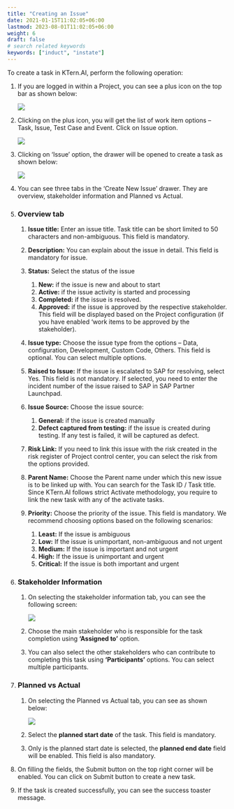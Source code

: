 ```yaml
---
title: "Creating an Issue"
date: 2021-01-15T11:02:05+06:00
lastmod: 2023-08-01T11:02:05+06:00
weight: 6
draft: false
# search related keywords
keywords: ["induct", "instate"]
---
```



To create a task in KTern.AI, perform the following operation:

1. If you are logged in within a Project, you can see a plus icon on the top bar as shown below:

   ![](https://storage.googleapis.com/ktern-docs-files/create-issue-1.png)

2. Clicking on the plus icon, you will get the list of work item options – Task, Issue, Test Case and Event. Click on Issue option.

   ![](https://storage.googleapis.com/ktern-docs-files/create-issue-2.png)

3. Clicking on ‘Issue’ option, the drawer will be opened to create a task as shown below:

   ![](https://storage.googleapis.com/ktern-docs-files/create-issue-3.png)

4. You can see three tabs in the ‘Create New Issue’ drawer. They are overview, stakeholder information and Planned vs Actual.

5. ### Overview tab

   1. **Issue title:** Enter an issue title. Task title can be short limited to 50 characters and non-ambiguous. This field is mandatory.

   2. **Description:** You can explain about the issue in detail. This field is mandatory for issue.

   3. **Status:** Select the status of the issue
      1. **New:** if the issue is new and about to start
      2. **Active:** if the issue activity is started and processing
      3. **Completed:** if the issue is resolved.
      4. **Approved:** if the issue is approved by the respective stakeholder. This field will be displayed based on the Project configuration (if you have enabled ‘work items to be approved by the stakeholder).
   4. **Issue type:** Choose the issue type from the options – Data, configuration, Development, Custom Code, Others. This field is optional. You can select multiple options.

   5. **Raised to Issue:** If the issue is escalated to SAP for resolving, select Yes. This field is not mandatory. If selected, you need to enter the incident number of the issue raised to SAP in SAP Partner Launchpad.

   6. **Issue Source:** Choose the issue source:
      1. **General:** if the issue is created manually
      2. **Defect captured from testing:** if the issue is created during testing. If any test is failed, it will be captured as defect.
   7. **Risk Link:** If you need to link this issue with the risk created in the risk register of Project control center, you can select the risk from the options provided.

   8. **Parent Name:** Choose the Parent name under which this new issue is to be linked up with. You can search for the Task ID / Task title. Since KTern.AI follows strict Activate methodology, you require to link the new task with any of the activate tasks.

   9. **Priority:** Choose the priority of the issue. This field is mandatory. We recommend choosing options based on the following scenarios:
      1. **Least:** If the issue is ambiguous
      2. **Low:** If the issue is unimportant, non-ambiguous and not urgent
      3. **Medium:** If the issue is important and not urgent
      4. **High:** If the issue is unimportant and urgent
      5. **Critical:** If the issue is both important and urgent

6. ### Stakeholder Information

   1. On selecting the stakeholder information tab, you can see the following screen:

      ![](https://storage.googleapis.com/ktern-docs-files/create-issue-4.png)

   2. Choose the main stakeholder who is responsible for the task completion using **‘Assigned to’** option.

   3. You can also select the other stakeholders who can contribute to completing this task using **‘Participants’** options. You can select multiple participants.

7. ### Planned vs Actual

   1. On selecting the Planned vs Actual tab, you can see as shown below:

      ![](https://storage.googleapis.com/ktern-docs-files/create-issue-5.png)

   2. Select the **planned start date** of the task. This field is mandatory.

   3. Only is the planned start date is selected, the **planned end date** field will be enabled. This field is also mandatory.

8. On filling the fields, the Submit button on the top right corner will be enabled. You can click on Submit button to create a new task.

9. If the task is created successfully, you can see the success toaster message.
